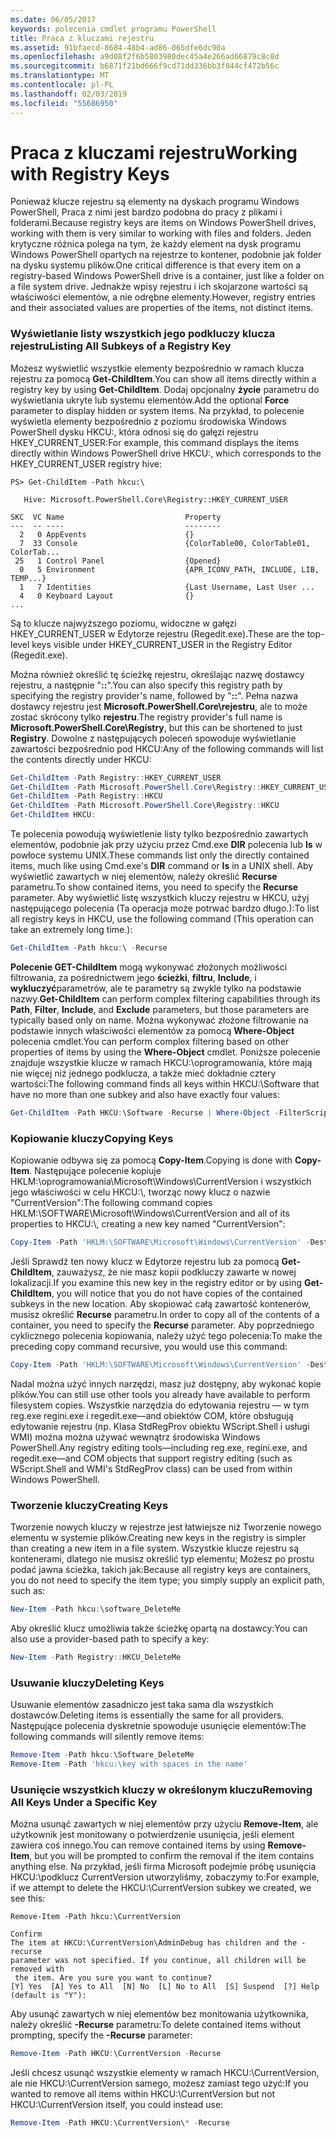 ```yaml
---
ms.date: 06/05/2017
keywords: polecenia cmdlet programu PowerShell
title: Praca z kluczami rejestru
ms.assetid: 91bfaecd-8684-48b4-ad86-065dfe6dc90a
ms.openlocfilehash: a9d08f2f6b5803980dec45a4e266ad66879c8c8d
ms.sourcegitcommit: b6871f21bd666f9cd71dd336bb3f844cf472b56c
ms.translationtype: MT
ms.contentlocale: pl-PL
ms.lasthandoff: 02/03/2019
ms.locfileid: "55686950"
---
```

# <a name="working-with-registry-keys"></a><span data-ttu-id="f6e4d-103">Praca z kluczami rejestru</span><span class="sxs-lookup"><span data-stu-id="f6e4d-103">Working with Registry Keys</span></span>

<span data-ttu-id="f6e4d-104">Ponieważ klucze rejestru są elementy na dyskach programu Windows PowerShell, Praca z nimi jest bardzo podobna do pracy z plikami i folderami.</span><span class="sxs-lookup"><span data-stu-id="f6e4d-104">Because registry keys are items on Windows PowerShell drives, working with them is very similar to working with files and folders.</span></span> <span data-ttu-id="f6e4d-105">Jeden krytyczne różnica polega na tym, że każdy element na dysk programu Windows PowerShell opartych na rejestrze to kontener, podobnie jak folder na dysku systemu plików.</span><span class="sxs-lookup"><span data-stu-id="f6e4d-105">One critical difference is that every item on a registry-based Windows PowerShell drive is a container, just like a folder on a file system drive.</span></span> <span data-ttu-id="f6e4d-106">Jednakże wpisy rejestru i ich skojarzone wartości są właściwości elementów, a nie odrębne elementy.</span><span class="sxs-lookup"><span data-stu-id="f6e4d-106">However, registry entries and their associated values are properties of the items, not distinct items.</span></span>

### <a name="listing-all-subkeys-of-a-registry-key"></a><span data-ttu-id="f6e4d-107">Wyświetlanie listy wszystkich jego podkluczy klucza rejestru</span><span class="sxs-lookup"><span data-stu-id="f6e4d-107">Listing All Subkeys of a Registry Key</span></span>

<span data-ttu-id="f6e4d-108">Możesz wyświetlić wszystkie elementy bezpośrednio w ramach klucza rejestru za pomocą **Get-ChildItem**.</span><span class="sxs-lookup"><span data-stu-id="f6e4d-108">You can show all items directly within a registry key by using **Get-ChildItem**.</span></span> <span data-ttu-id="f6e4d-109">Dodaj opcjonalny **życie** parametru do wyświetlania ukryte lub systemu elementów.</span><span class="sxs-lookup"><span data-stu-id="f6e4d-109">Add the optional **Force** parameter to display hidden or system items.</span></span> <span data-ttu-id="f6e4d-110">Na przykład, to polecenie wyświetla elementy bezpośrednio z poziomu środowiska Windows PowerShell dysku HKCU:, która odnosi się do gałęzi rejestru HKEY_CURRENT_USER:</span><span class="sxs-lookup"><span data-stu-id="f6e4d-110">For example, this command displays the items directly within Windows PowerShell drive HKCU:, which corresponds to the HKEY_CURRENT_USER registry hive:</span></span>

```
PS> Get-ChildItem -Path hkcu:\

   Hive: Microsoft.PowerShell.Core\Registry::HKEY_CURRENT_USER

SKC  VC Name                           Property
---  -- ----                           --------
  2   0 AppEvents                      {}
  7  33 Console                        {ColorTable00, ColorTable01, ColorTab...
 25   1 Control Panel                  {Opened}
  0   5 Environment                    {APR_ICONV_PATH, INCLUDE, LIB, TEMP...}
  1   7 Identities                     {Last Username, Last User ...
  4   0 Keyboard Layout                {}
...
```

<span data-ttu-id="f6e4d-111">Są to klucze najwyższego poziomu, widoczne w gałęzi HKEY_CURRENT_USER w Edytorze rejestru (Regedit.exe).</span><span class="sxs-lookup"><span data-stu-id="f6e4d-111">These are the top-level keys visible under HKEY_CURRENT_USER in the Registry Editor (Regedit.exe).</span></span>

<span data-ttu-id="f6e4d-112">Można również określić tę ścieżkę rejestru, określając nazwę dostawcy rejestru, a następnie "**::**".</span><span class="sxs-lookup"><span data-stu-id="f6e4d-112">You can also specify this registry path by specifying the registry provider's name, followed by "**::**".</span></span> <span data-ttu-id="f6e4d-113">Pełna nazwa dostawcy rejestru jest **Microsoft.PowerShell.Core\\rejestru**, ale to może zostać skrócony tylko **rejestru**.</span><span class="sxs-lookup"><span data-stu-id="f6e4d-113">The registry provider's full name is **Microsoft.PowerShell.Core\\Registry**, but this can be shortened to just **Registry**.</span></span> <span data-ttu-id="f6e4d-114">Dowolne z następujących poleceń spowoduje wyświetlanie zawartości bezpośrednio pod HKCU:</span><span class="sxs-lookup"><span data-stu-id="f6e4d-114">Any of the following commands will list the contents directly under HKCU:</span></span>

```powershell
Get-ChildItem -Path Registry::HKEY_CURRENT_USER
Get-ChildItem -Path Microsoft.PowerShell.Core\Registry::HKEY_CURRENT_USER
Get-ChildItem -Path Registry::HKCU
Get-ChildItem -Path Microsoft.PowerShell.Core\Registry::HKCU
Get-ChildItem HKCU:
```

<span data-ttu-id="f6e4d-115">Te polecenia powodują wyświetlenie listy tylko bezpośrednio zawartych elementów, podobnie jak przy użyciu przez Cmd.exe **DIR** polecenia lub **ls** w powłoce systemu UNIX.</span><span class="sxs-lookup"><span data-stu-id="f6e4d-115">These commands list only the directly contained items, much like using Cmd.exe's **DIR** command or **ls** in a UNIX shell.</span></span> <span data-ttu-id="f6e4d-116">Aby wyświetlić zawartych w niej elementów, należy określić **Recurse** parametru.</span><span class="sxs-lookup"><span data-stu-id="f6e4d-116">To show contained items, you need to specify the **Recurse** parameter.</span></span> <span data-ttu-id="f6e4d-117">Aby wyświetlić listę wszystkich kluczy rejestru w HKCU, użyj następującego polecenia (Ta operacja może potrwać bardzo długo.):</span><span class="sxs-lookup"><span data-stu-id="f6e4d-117">To list all registry keys in HKCU, use the following command (This operation can take an extremely long time.):</span></span>

```powershell
Get-ChildItem -Path hkcu:\ -Recurse
```

<span data-ttu-id="f6e4d-118">**Polecenie GET-ChildItem** mogą wykonywać złożonych możliwości filtrowania, za pośrednictwem jego **ścieżki**, **filtru**, **Include**, i **wykluczyć**parametrów, ale te parametry są zwykle tylko na podstawie nazwy.</span><span class="sxs-lookup"><span data-stu-id="f6e4d-118">**Get-ChildItem** can perform complex filtering capabilities through its **Path**, **Filter**, **Include**, and **Exclude** parameters, but those parameters are typically based only on name.</span></span> <span data-ttu-id="f6e4d-119">Można wykonywać złożone filtrowanie na podstawie innych właściwości elementów za pomocą **Where-Object** polecenia cmdlet.</span><span class="sxs-lookup"><span data-stu-id="f6e4d-119">You can perform complex filtering based on other properties of items by using the **Where-Object** cmdlet.</span></span> <span data-ttu-id="f6e4d-120">Poniższe polecenie znajduje wszystkie klucze w ramach HKCU:\\oprogramowania, które mają nie więcej niż jednego podklucza, a także mieć dokładnie cztery wartości:</span><span class="sxs-lookup"><span data-stu-id="f6e4d-120">The following command finds all keys within HKCU:\\Software that have no more than one subkey and also have exactly four values:</span></span>

```powershell
Get-ChildItem -Path HKCU:\Software -Recurse | Where-Object -FilterScript {($_.SubKeyCount -le 1) -and ($_.ValueCount -eq 4) }
```

### <a name="copying-keys"></a><span data-ttu-id="f6e4d-121">Kopiowanie kluczy</span><span class="sxs-lookup"><span data-stu-id="f6e4d-121">Copying Keys</span></span>

<span data-ttu-id="f6e4d-122">Kopiowanie odbywa się za pomocą **Copy-Item**.</span><span class="sxs-lookup"><span data-stu-id="f6e4d-122">Copying is done with **Copy-Item**.</span></span> <span data-ttu-id="f6e4d-123">Następujące polecenie kopiuje HKLM:\\oprogramowania\\Microsoft\\Windows\\CurrentVersion i wszystkich jego właściwości w celu HKCU:\\, tworząc nowy klucz o nazwie "CurrentVersion":</span><span class="sxs-lookup"><span data-stu-id="f6e4d-123">The following command copies HKLM:\\SOFTWARE\\Microsoft\\Windows\\CurrentVersion and all of its properties to HKCU:\\, creating a new key named "CurrentVersion":</span></span>

```powershell
Copy-Item -Path 'HKLM:\SOFTWARE\Microsoft\Windows\CurrentVersion' -Destination hkcu:
```

<span data-ttu-id="f6e4d-124">Jeśli Sprawdź ten nowy klucz w Edytorze rejestru lub za pomocą **Get-ChildItem**, zauważysz, że nie masz kopii podkluczy zawarte w nowej lokalizacji.</span><span class="sxs-lookup"><span data-stu-id="f6e4d-124">If you examine this new key in the registry editor or by using **Get-ChildItem**, you will notice that you do not have copies of the contained subkeys in the new location.</span></span> <span data-ttu-id="f6e4d-125">Aby skopiować całą zawartość kontenerów, musisz określić **Recurse** parametru.</span><span class="sxs-lookup"><span data-stu-id="f6e4d-125">In order to copy all of the contents of a container, you need to specify the **Recurse** parameter.</span></span> <span data-ttu-id="f6e4d-126">Aby poprzedniego cyklicznego polecenia kopiowania, należy użyć tego polecenia:</span><span class="sxs-lookup"><span data-stu-id="f6e4d-126">To make the preceding copy command recursive, you would use this command:</span></span>

```powershell
Copy-Item -Path 'HKLM:\SOFTWARE\Microsoft\Windows\CurrentVersion' -Destination hkcu: -Recurse
```

<span data-ttu-id="f6e4d-127">Nadal można użyć innych narzędzi, masz już dostępny, aby wykonać kopie plików.</span><span class="sxs-lookup"><span data-stu-id="f6e4d-127">You can still use other tools you already have available to perform filesystem copies.</span></span> <span data-ttu-id="f6e4d-128">Wszystkie narzędzia do edytowania rejestru — w tym reg.exe regini.exe i regedit.exe—and obiektów COM, które obsługują edytowanie rejestru (np. Klasa StdRegProv obiektu WScript.Shell i usługi WMI) można można używać wewnątrz środowiska Windows PowerShell.</span><span class="sxs-lookup"><span data-stu-id="f6e4d-128">Any registry editing tools—including reg.exe, regini.exe, and regedit.exe—and COM objects that support registry editing (such as WScript.Shell and WMI's StdRegProv class) can be used from within Windows PowerShell.</span></span>

### <a name="creating-keys"></a><span data-ttu-id="f6e4d-129">Tworzenie kluczy</span><span class="sxs-lookup"><span data-stu-id="f6e4d-129">Creating Keys</span></span>

<span data-ttu-id="f6e4d-130">Tworzenie nowych kluczy w rejestrze jest łatwiejsze niż Tworzenie nowego elementu w systemie plików.</span><span class="sxs-lookup"><span data-stu-id="f6e4d-130">Creating new keys in the registry is simpler than creating a new item in a file system.</span></span> <span data-ttu-id="f6e4d-131">Wszystkie klucze rejestru są kontenerami, dlatego nie musisz określić typ elementu; Możesz po prostu podać jawna ścieżka, takich jak:</span><span class="sxs-lookup"><span data-stu-id="f6e4d-131">Because all registry keys are containers, you do not need to specify the item type; you simply supply an explicit path, such as:</span></span>

```powershell
New-Item -Path hkcu:\software_DeleteMe
```

<span data-ttu-id="f6e4d-132">Aby określić klucz umożliwia także ścieżkę opartą na dostawcy:</span><span class="sxs-lookup"><span data-stu-id="f6e4d-132">You can also use a provider-based path to specify a key:</span></span>

```powershell
New-Item -Path Registry::HKCU_DeleteMe
```

### <a name="deleting-keys"></a><span data-ttu-id="f6e4d-133">Usuwanie kluczy</span><span class="sxs-lookup"><span data-stu-id="f6e4d-133">Deleting Keys</span></span>

<span data-ttu-id="f6e4d-134">Usuwanie elementów zasadniczo jest taka sama dla wszystkich dostawców.</span><span class="sxs-lookup"><span data-stu-id="f6e4d-134">Deleting items is essentially the same for all providers.</span></span> <span data-ttu-id="f6e4d-135">Następujące polecenia dyskretnie spowoduje usunięcie elementów:</span><span class="sxs-lookup"><span data-stu-id="f6e4d-135">The following commands will silently remove items:</span></span>

```powershell
Remove-Item -Path hkcu:\Software_DeleteMe
Remove-Item -Path 'hkcu:\key with spaces in the name'
```

### <a name="removing-all-keys-under-a-specific-key"></a><span data-ttu-id="f6e4d-136">Usunięcie wszystkich kluczy w określonym kluczu</span><span class="sxs-lookup"><span data-stu-id="f6e4d-136">Removing All Keys Under a Specific Key</span></span>

<span data-ttu-id="f6e4d-137">Można usunąć zawartych w niej elementów przy użyciu **Remove-Item**, ale użytkownik jest monitowany o potwierdzenie usunięcia, jeśli element zawiera coś innego.</span><span class="sxs-lookup"><span data-stu-id="f6e4d-137">You can remove contained items by using **Remove-Item**, but you will be prompted to confirm the removal if the item contains anything else.</span></span> <span data-ttu-id="f6e4d-138">Na przykład, jeśli firma Microsoft podejmie próbę usunięcia HKCU:\\podklucz CurrentVersion utworzyliśmy, zobaczymy to:</span><span class="sxs-lookup"><span data-stu-id="f6e4d-138">For example, if we attempt to delete the HKCU:\\CurrentVersion subkey we created, we see this:</span></span>

```
Remove-Item -Path hkcu:\CurrentVersion

Confirm
The item at HKCU:\CurrentVersion\AdminDebug has children and the -recurse
parameter was not specified. If you continue, all children will be removed with
 the item. Are you sure you want to continue?
[Y] Yes  [A] Yes to All  [N] No  [L] No to All  [S] Suspend  [?] Help
(default is "Y"):
```

<span data-ttu-id="f6e4d-139">Aby usunąć zawartych w niej elementów bez monitowania użytkownika, należy określić **-Recurse** parametru:</span><span class="sxs-lookup"><span data-stu-id="f6e4d-139">To delete contained items without prompting, specify the **-Recurse** parameter:</span></span>

```powershell
Remove-Item -Path HKCU:\CurrentVersion -Recurse
```

<span data-ttu-id="f6e4d-140">Jeśli chcesz usunąć wszystkie elementy w ramach HKCU:\\CurrentVersion, ale nie HKCU:\\CurrentVersion samego, możesz zamiast tego użyć:</span><span class="sxs-lookup"><span data-stu-id="f6e4d-140">If you wanted to remove all items within HKCU:\\CurrentVersion but not HKCU:\\CurrentVersion itself, you could instead use:</span></span>

```powershell
Remove-Item -Path HKCU:\CurrentVersion\* -Recurse
```